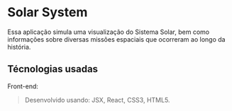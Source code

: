 # Solar System
Essa aplicação simula uma visualização do Sistema Solar, bem como informações sobre diversas missões espaciais que ocorreram ao longo da história. 

## Técnologias usadas

Front-end:
> Desenvolvido usando: JSX, React, CSS3, HTML5.

